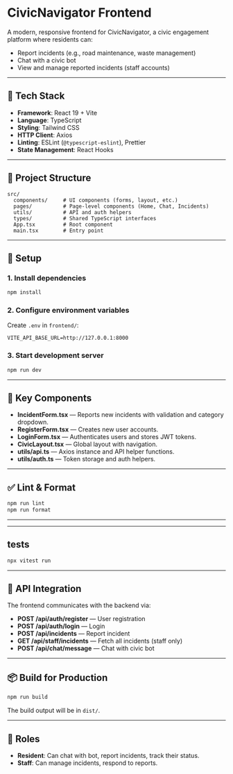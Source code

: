 
# CivicNavigator Frontend

A modern, responsive frontend for CivicNavigator, a civic engagement platform where residents can:
- Report incidents (e.g., road maintenance, waste management)
- Chat with a civic bot
- View and manage reported incidents (staff accounts)

---

## 🚀 Tech Stack

- **Framework**: React 19 + Vite
- **Language**: TypeScript
- **Styling**: Tailwind CSS
- **HTTP Client**: Axios
- **Linting**: ESLint (`@typescript-eslint`), Prettier
- **State Management**: React Hooks

---

## 📂 Project Structure

```
src/
  components/     # UI components (forms, layout, etc.)
  pages/          # Page-level components (Home, Chat, Incidents)
  utils/          # API and auth helpers
  types/          # Shared TypeScript interfaces
  App.tsx         # Root component
  main.tsx        # Entry point
```

---

## 🔧 Setup

### 1. Install dependencies
```bash
npm install
```

### 2. Configure environment variables
Create `.env` in `frontend/`:
```
VITE_API_BASE_URL=http://127.0.0.1:8000
```

### 3. Start development server
```bash
npm run dev
```

---

## 📝 Key Components

- **IncidentForm.tsx** — Reports new incidents with validation and category dropdown.
- **RegisterForm.tsx** — Creates new user accounts.
- **LoginForm.tsx** — Authenticates users and stores JWT tokens.
- **CivicLayout.tsx** — Global layout with navigation.
- **utils/api.ts** — Axios instance and API helper functions.
- **utils/auth.ts** — Token storage and auth helpers.

---

## ✅ Lint & Format

```bash
npm run lint
npm run format
```

---

---

## tests

```bash
npx vitest run
```

---

## 🔌 API Integration

The frontend communicates with the backend via:
- **POST /api/auth/register** — User registration
- **POST /api/auth/login** — Login
- **POST /api/incidents** — Report incident
- **GET /api/staff/incidents** — Fetch all incidents (staff only)
- **POST /api/chat/message** — Chat with civic bot

---

## 📦 Build for Production

```bash
npm run build
```
The build output will be in `dist/`.

---

## 👥 Roles

- **Resident**: Can chat with bot, report incidents, track their status.
- **Staff**: Can manage incidents, respond to reports.
